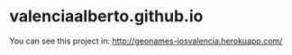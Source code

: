 # valenciaalberto.github.io


You can see this project in: http://geonames-josvalencia.herokuapp.com/
